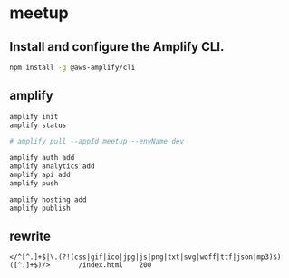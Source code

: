 # meetup

## Install and configure the Amplify CLI.

```bash
npm install -g @aws-amplify/cli
```

## amplify

```bash
amplify init
amplify status

# amplify pull --appId meetup --envName dev

amplify auth add
amplify analytics add
amplify api add
amplify push

amplify hosting add
amplify publish
```

## rewrite

```
</^[^.]+$|\.(?!(css|gif|ico|jpg|js|png|txt|svg|woff|ttf|json|mp3)$)([^.]+$)/>	    /index.html    200
```

